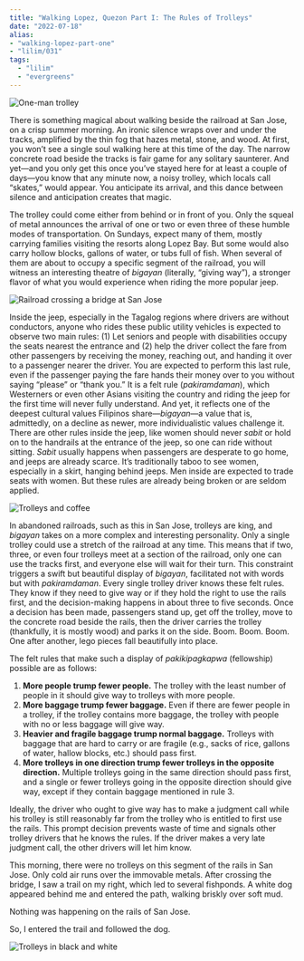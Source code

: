 ```yaml
---
title: "Walking Lopez, Quezon Part I: The Rules of Trolleys"
date: "2022-07-18"
alias:
- "walking-lopez-part-one"
- "lilim/031"
tags:
  - "lilim"
  - "evergreens"
---
```

![One-man trolley](essays/images/one-man-trolley.jpg)

There is something magical about walking beside the railroad at San Jose, on a crisp summer morning. An ironic silence wraps over and under the tracks, amplified by the thin fog that hazes metal, stone, and wood. At first, you won’t see a single soul walking here at this time of the day. The narrow concrete road beside the tracks is fair game for any solitary saunterer. And yet—and you only get this once you’ve stayed here for at least a couple of days—you know that any minute now, a noisy trolley, which locals call “skates,” would appear. You anticipate its arrival, and this dance between silence and anticipation creates that magic.

The trolley could come either from behind or in front of you. Only the squeal of metal announces the arrival of one or two or even three of these humble modes of transportation. On Sundays, expect many of them, mostly carrying families visiting the resorts along Lopez Bay. But some would also carry hollow blocks, gallons of water, or tubs full of fish. When several of them are about to occupy a specific segment of the railroad, you will witness an interesting theatre of _bigayan_ (literally, “giving way”), a stronger flavor of what you would experience when riding the more popular jeep.

![Railroad crossing a bridge at San Jose](essays/images/sta-teresa-bridge.jpg)

Inside the jeep, especially in the Tagalog regions where drivers are without conductors, anyone who rides these public utility vehicles is expected to observe two main rules: (1) Let seniors and people with disabilities occupy the seats nearest the entrance and (2) help the driver collect the fare from other passengers by receiving the money, reaching out, and handing it over to a passenger nearer the driver. You are expected to perform this last rule, even if the passenger paying the fare hands their money over to you without saying “please” or “thank you.” It is a felt rule (_pakiramdaman_), which Westerners or even other Asians visiting the country and riding the jeep for the first time will never fully understand. And yet, it reflects one of the deepest cultural values Filipinos share—_bigayan_—a value that is, admittedly, on a decline as newer, more individualistic values challenge it. There are other rules inside the jeep, like women should never _sabit_ or hold on to the handrails at the entrance of the jeep, so one can ride without sitting. _Sabit_ usually happens when passengers are desperate to go home, and jeeps are already scarce. It’s traditionally taboo to see women, especially in a skirt, hanging behind jeeps. Men inside are expected to trade seats with women. But these rules are already being broken or are seldom applied.

![Trolleys and coffee](essays/images/skates-and-coffee.JPG)

In abandoned railroads, such as this in San Jose, trolleys are king, and _bigayan_ takes on a more complex and interesting personality. Only a single trolley could use a stretch of the railroad at any time. This means that if two, three, or even four trolleys meet at a section of the railroad, only one can use the tracks first, and everyone else will wait for their turn. This constraint triggers a swift but beautiful display of _bigayan_, facilitated not with words but with _pakiramdaman_. Every single trolley driver knows these felt rules. They know if they need to give way or if they hold the right to use the rails first, and the decision-making happens in about three to five seconds. Once a decision has been made, passengers stand up, get off the trolley, move to the concrete road beside the rails, then the driver carries the trolley (thankfully, it is mostly wood) and parks it on the side. Boom. Boom. Boom. One after another, lego pieces fall beautifully into place.

The felt rules that make such a display of _pakikipagkapwa_ (fellowship) possible are as follows:
1. **More people trump fewer people.** The trolley with the least number of people in it should give way to trolleys with more people.
2. **More baggage trump fewer baggage.** Even if there are fewer people in a trolley, if the trolley contains more baggage, the trolley with people with no or less baggage will give way.
3. **Heavier and fragile baggage trump normal baggage.** Trolleys with baggage that are hard to carry or are fragile (e.g., sacks of rice, gallons of water, hallow blocks, etc.) should pass first.
4. **More trolleys in one direction trump fewer trolleys in the opposite direction.** Multiple trolleys going in the same direction should pass first, and a single or fewer trolleys going in the opposite direction should give way, except if they contain baggage mentioned in rule 3.

Ideally, the driver who ought to give way has to make a judgment call while his trolley is still reasonably far from the trolley who is entitled to first use the rails. This prompt decision prevents waste of time and signals other trolley drivers that he knows the rules. If the driver makes a very late judgment call, the other drivers will let him know.

This morning, there were no trolleys on this segment of the rails in San Jose. Only cold air runs over the immovable metals. After crossing the bridge, I saw a trail on my right, which led to several fishponds. A white dog appeared behind me and entered the path, walking briskly over soft mud.

Nothing was happening on the rails of San Jose.

So, I entered the trail and followed the dog.

![Trolleys in black and white](essays/images/trolleys-bw.JPG)